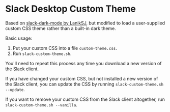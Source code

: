# Slack Desktop Custom Theme

Based on [slack-dark-mode by LanikSJ](https://github.com/LanikSJ/slack-dark-mode), but modified to load a user-supplied custom CSS theme rather than a built-in dark theme.

Basic usage:

   1. Put your custom CSS into a file `custom-theme.css`.
   2. Run `slack-custom-theme.sh`.

You'll need to repeat this process any time you download a new version of the Slack client.

If you have changed your custom CSS, but not installed a new version of the Slack client, you can update the CSS by running `slack-custom-theme.sh --update`.

If you want to remove your custom CSS from the Slack client altogether, run `slack-custom-theme.sh --vanilla`.
